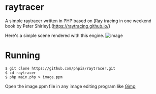 # raytracer
A simple raytracer written in PHP based on [Ray tracing in one weekend book by Peter Shirley].(https://raytracing.github.io/)

Here's a simple scene rendered with this engine.
![image](https://user-images.githubusercontent.com/32426864/100516593-f7693280-31aa-11eb-88ad-07611c3f6d5d.png)


# Running
```
$ git clone https://github.com/phpia/raytracer.git
$ cd raytracer
$ php main.php > image.ppm
```

Open the image.ppm file in any image editing program like [Gimp](https://www.gimp.org)
